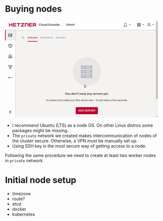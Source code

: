 Buying nodes
============

![Master node creation on Hetzner GIF](resources/gif/master_node_creation.gif)

- I recommend Ubuntu (LTS) as a node OS. On other Linux distros some packages might be missing.
- The `private` network we created makes intercommunication of nodes of the cluster secure. Otherwise, a VPN must be manually set up.
- Using SSH key is the most secure way of getting access to a node.

Following the same procedure we need to create at least two worker nodes in `private` network.

Initial node setup
=============

- timezone
- route?
- etcd
- docker
- kubernetes